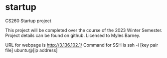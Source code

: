 # startup
CS260 Startup project

This project will be completed over the course of the 2023 Winter Semester.
Project details can be found on github.
Licensed to Myles Barney.

URL for webpage is http://3.136.102.1/
Command for SSH is ssh -i [key pair file] ubuntu@[ip address]
